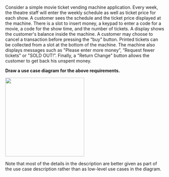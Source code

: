 <panel header="Q: Use case diagram for a ticket vending machine :two:">
<question has-input="false">

Consider a simple movie ticket vending machine application. Every week, the theatre staff will enter the weekly schedule as well as ticket price for each show.  A customer sees the schedule and the ticket price displayed at the machine. There is a slot to insert money, a keypad to enter a code for a movie, a code for the show time, and the number of tickets.  A display shows the customer's balance inside the machine.  A customer may choose to cancel a transaction before pressing the “buy” button. Printed tickets can be collected from a slot at the bottom of the machine.  The machine also displays messages such as "Please enter more money”, “Request fewer tickets" or "SOLD OUT!”.  Finally, a "Return Change" button allows the customer to get back his unspent money.

**Draw a use case diagram for the above requirements.**

<div slot="answer">

<img src="{{baseUrl}}/book/requirements/useCases/identification/images/TicketMachine.jpg" height="250" />

<p/>

Note that most of the details in the description are better given as part of the use case description rather than as low-level use cases in the diagram.

</div>
</question>
</panel>
